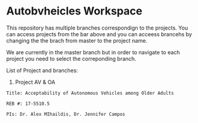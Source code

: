 # Autobvheicles Workspace

This repository has multiple branches correspondign to the projects.
You can access projects from the bar above and you can acceess brancehs by changing the the brach from master to the project name.

We are currently in the master branch but in order to navigate to each project you need to select the correponding branch.

List of Project and branches:

  1. Project AV & OA
  
    Title: Acceptability of Autonomous Vehicles among Older Adults
    
    REB #: 17-5510.5 
    
    PIs: Dr. Alex MIhaildis, Dr. Jennifer Campos
